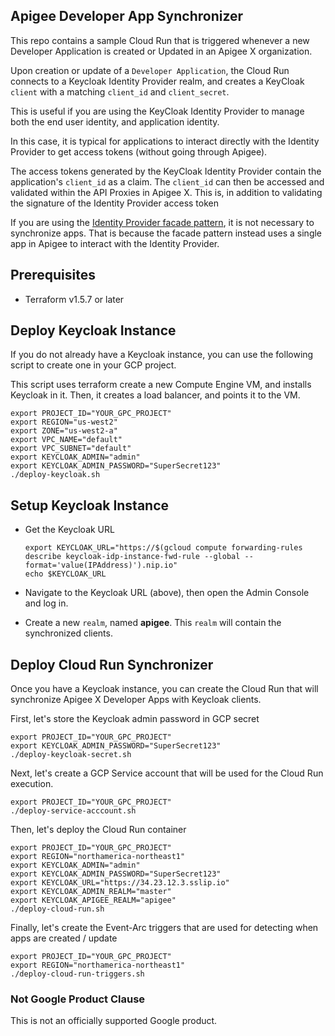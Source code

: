 ## Apigee Developer App Synchronizer

This repo contains a sample Cloud Run that is triggered whenever a new Developer Application
is created or Updated in an Apigee X organization.

Upon creation or update of a `Developer Application`, the Cloud Run connects to a Keycloak Identity Provider realm, and creates
a KeyCloak `client` with a matching `client_id` and `client_secret`.

This is useful if you are using the KeyCloak Identity Provider to manage both the end user identity, and application identity.

In this case, it is typical for applications to interact directly with the Identity Provider to get access tokens (without going through Apigee).

The access tokens generated by the KeyCloak Identity Provider contain the application's `client_id` as a claim. 
The `client_id` can then be accessed and validated within the API Proxies in Apigee X. 
This is, in addition to validating the signature of the Identity Provider access token

If you are using the [Identity Provider facade pattern](https://github.com/apigee/devrel/tree/main/references/identity-facade), it is not necessary to synchronize apps.
That is because the facade pattern instead uses a single app in Apigee to interact with the Identity Provider.


## Prerequisites

 * Terraform v1.5.7 or later


## Deploy Keycloak Instance

If you do not already have a Keycloak instance, you can use the following script to create one in your GCP project.

This script uses terraform create a new Compute Engine VM, and installs Keycloak in it. Then, it creates
a load balancer, and points it to the VM.

```shell
export PROJECT_ID="YOUR_GPC_PROJECT"
export REGION="us-west2"
export ZONE="us-west2-a"
export VPC_NAME="default"
export VPC_SUBNET="default"
export KEYCLOAK_ADMIN="admin"
export KEYCLOAK_ADMIN_PASSWORD="SuperSecret123"
./deploy-keycloak.sh
```

## Setup Keycloak Instance

* Get the Keycloak URL

    ```shell
    export KEYCLOAK_URL="https://$(gcloud compute forwarding-rules describe keycloak-idp-instance-fwd-rule --global --format='value(IPAddress)').nip.io"
    echo $KEYCLOAK_URL
    ```

* Navigate to the Keycloak URL (above), then open the Admin Console and log in.


* Create a new `realm`, named **apigee**. This `realm` will contain the synchronized clients.



## Deploy Cloud Run Synchronizer

Once you have a Keycloak instance, you can create the Cloud Run that will synchronize 
Apigee X Developer Apps with Keycloak clients.

First, let's store the Keycloak admin password in GCP secret

```shell
export PROJECT_ID="YOUR_GPC_PROJECT"
export KEYCLOAK_ADMIN_PASSWORD="SuperSecret123"
./deploy-keycloak-secret.sh
```

Next, let's create a GCP Service account that will be used for the Cloud Run execution.
```shell
export PROJECT_ID="YOUR_GPC_PROJECT"
./deploy-service-acccount.sh
```

Then, let's deploy the Cloud Run container

```shell
export PROJECT_ID="YOUR_GPC_PROJECT"
export REGION="northamerica-northeast1"
export KEYCLOAK_ADMIN="admin"
export KEYCLOAK_ADMIN_PASSWORD="SuperSecret123"
export KEYCLOAK_URL="https://34.23.12.3.sslip.io"
export KEYCLOAK_ADMIN_REALM="master"
export KEYCLOAK_APIGEE_REALM="apigee"
./deploy-cloud-run.sh
```

Finally, let's create the Event-Arc triggers that are used for detecting when apps are created / update

```shell
export PROJECT_ID="YOUR_GPC_PROJECT"
export REGION="northamerica-northeast1"
./deploy-cloud-run-triggers.sh
```


### Not Google Product Clause

This is not an officially supported Google product.